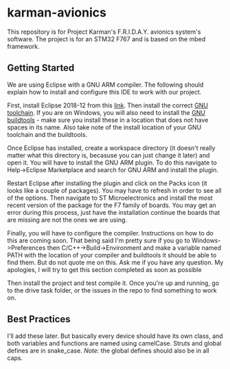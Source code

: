 # karman-avionics

This repository is for Project Karman's F.R.I.D.A.Y. avionics system's software. The project is for an STM32 F767 and is based on the mbed framework.

## Getting Started

We are using Eclipse with a GNU ARM compiler. The following should explain how to install and configure this IDE to work with our project.

First, install Eclipse 2018-12 from this [link](https://www.eclipse.org/downloads/packages/). Then install the correct [GNU toolchain](https://developer.arm.com/open-source/gnu-toolchain/gnu-rm). If you are on Windows, you will also need to install the [GNU buildtools](https://gnu-mcu-eclipse.github.io/windows-build-tools/download/) - make sure you install these in a location that does not have spaces in its name. Also take note of the install location of your GNU toolchain and the buildtools.

Once Eclipse has installed, create a workspace directory (it doesn't really matter what this directory is, becasuse you can just change it later) and open it. You will have to install the GNU ARM plugin. To do this navigate to Help->Eclipse Marketplace and search for GNU ARM and install the plugin.

Restart Eclipse after installing the plugin and click on the Packs icon (it looks like a couple of packages). You may have to refresh in order to see all of the options. Then navigate to ST Microelectronics and install the most recent version of the package for the F7 family of boards. You may get an error during this process, just have the installation continue the boards that are missing are not the ones we are using.

Finally, you will have to configure the compiler. Instructions on how to do this are coming soon. That being said I'm pretty sure if you go to Windows->Preferences then C/C++->Build->Environment and make a variable named PATH with the location of your compiler and buildtools it should be able to find them. But do not quote me on this. Ask me if you have any question. My apologies, I will try to get this section completed as soon as possible

Then install the project and test compile it. Once you're up and running, go to the drive task folder, or the issues in the repo to find something to work on.

## Best Practices

I'll add these later. But basically every device should have its own class, and both variables and functions are named using camelCase. Struts and global defines are in snake_case. _Note:_ the global defines should also be in all caps. 

